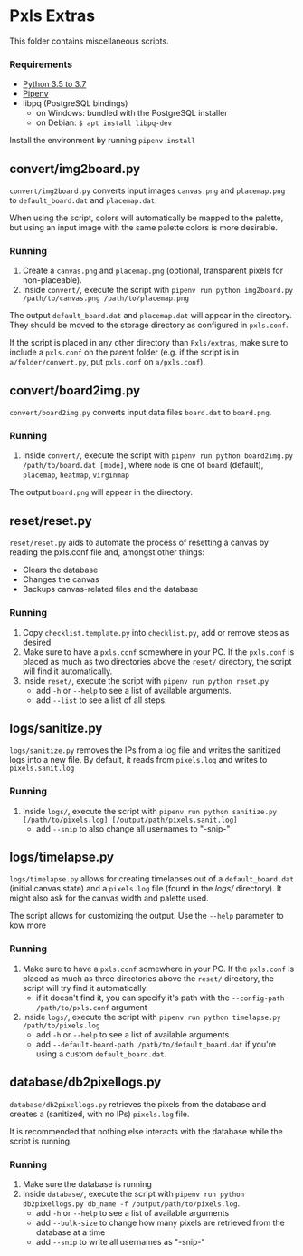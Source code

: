 # Pxls Extras

This folder contains miscellaneous scripts.

### Requirements

- [Python 3.5 to 3.7](https://www.python.org/)
- [Pipenv](https://pipenv.kennethreitz.org/en/latest/#install-pipenv-today)
- libpq (PostgreSQL bindings)
	- on Windows: bundled with the PostgreSQL installer
	- on Debian: `$ apt install libpq-dev`

Install the environment by running `pipenv install`

## convert/img2board.py

`convert/img2board.py` converts input images `canvas.png` and `placemap.png` to `default_board.dat` and `placemap.dat`.

When using the script, colors will automatically be mapped to the palette, but using an input image with the same palette colors is more desirable.

### Running

1. Create a `canvas.png` and `placemap.png` (optional, transparent pixels for non-placeable).
2. Inside `convert/`, execute the script with `pipenv run python img2board.py /path/to/canvas.png /path/to/placemap.png`

The output `default_board.dat` and `placemap.dat` will appear in the directory. They should be moved to the storage directory as configured in `pxls.conf`.

If the script is placed in any other directory than `Pxls/extras`, make sure to include a `pxls.conf` on the parent folder (e.g. if the script is in `a/folder/convert.py`, put `pxls.conf` on `a/pxls.conf`).


## convert/board2img.py

`convert/board2img.py` converts input data files `board.dat` to `board.png`.

### Running

1. Inside `convert/`, execute the script with `pipenv run python board2img.py /path/to/board.dat [mode]`, where `mode` is one of `board` (default), `placemap`, `heatmap`, `virginmap`

The output `board.png` will appear in the directory.


## reset/reset.py

`reset/reset.py` aids to automate the process of resetting a canvas by reading the pxls.conf file and, amongst other things:
- Clears the database
- Changes the canvas
- Backups canvas-related files and the database

### Running

1. Copy `checklist.template.py` into `checklist.py`, add or remove steps as desired
2. Make sure to have a `pxls.conf` somewhere in your PC. If the `pxls.conf` is placed as much as two directories above the `reset/` directory, the script will find it automatically.
3. Inside `reset/`, execute the script with `pipenv run python reset.py`
	- add `-h` or `--help` to see a list of available arguments.
	- add `--list` to see a list of all steps.


## logs/sanitize.py

`logs/sanitize.py` removes the IPs from a log file and writes the sanitized logs into a new file.
By default, it reads from `pixels.log` and writes to `pixels.sanit.log`

### Running

1. Inside `logs/`, execute the script with `pipenv run python sanitize.py [/path/to/pixels.log] [/output/path/pixels.sanit.log]`
	- add `--snip` to also change all usernames to "-snip-"


## logs/timelapse.py

`logs/timelapse.py` allows for creating timelapses out of a `default_board.dat` (initial canvas state) and a `pixels.log` file (found in the _logs/_ directory).
It might also ask for the canvas width and palette used.

The script allows for customizing the output. Use the `--help` parameter to kow more

### Running

1. Make sure to have a `pxls.conf` somewhere in your PC. If the `pxls.conf` is placed as much as three directories above the `reset/` directory, the script will try find it automatically.
	- if it doesn't find it, you can specify it's path with the `--config-path /path/to/pxls.conf` argument
2. Inside `logs/`, execute the script with `pipenv run python timelapse.py /path/to/pixels.log`
	- add `-h` or `--help` to see a list of available arguments.
	- add `--default-board-path /path/to/default_board.dat` if you're using a custom `default_board.dat`.

## database/db2pixellogs.py

`database/db2pixellogs.py` retrieves the pixels from the database and creates a (sanitized, with no IPs) `pixels.log` file.

It is recommended that nothing else interacts with the database while the script is running.

### Running

1. Make sure the database is running
2. Inside `database/`, execute the script with `pipenv run python db2pixellogs.py db_name -f /output/path/to/pixels.log`.
	- add `-h` or `--help` to see a list of available arguments
	- add `--bulk-size` to change how many pixels are retrieved from the database at a time
	- add `--snip` to write all usernames as "-snip-"
